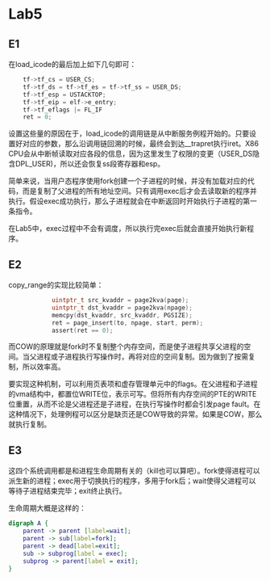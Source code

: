 # Lab5

## E1

在load_icode的最后加上如下几句即可：

```c
    tf->tf_cs = USER_CS;
    tf->tf_ds = tf->tf_es = tf->tf_ss = USER_DS;
    tf->tf_esp = USTACKTOP;
    tf->tf_eip = elf->e_entry;
    tf->tf_eflags |= FL_IF
    ret = 0;
```

设置这些量的原因在于，load_icode的调用链是从中断服务例程开始的。只要设置好对应的参数，那么沿调用链回溯的时候，最终会到达__trapret执行iret。X86 CPU会从中断帧读取对应各段的信息，因为这里发生了权限的变更（USER_DS隐含DPL_USER)，所以还会恢复ss段寄存器和esp。

简单来说，当用户态程序使用fork创建一个子进程的时候，并没有加载对应的代码，而是复制了父进程的所有地址空间。只有调用exec后才会去读取新的程序并执行。假设exec成功执行，那么子进程就会在中断返回时开始执行子进程的第一条指令。

在Lab5中，exec过程中不会有调度，所以执行完exec后就会直接开始执行新程序。

## E2

copy_range的实现比较简单：

```c
            uintptr_t src_kvaddr = page2kva(page);
            uintptr_t dst_kvaddr = page2kva(npage);
            memcpy(dst_kvaddr, src_kvaddr, PGSIZE);
            ret = page_insert(to, npage, start, perm);
            assert(ret == 0);
```

而COW的原理就是fork时不复制整个内存空间，而是使子进程共享父进程的空间。当父进程或子进程执行写操作时，再将对应的空间复制。因为做到了按需复制，所以效率高。

要实现这种机制，可以利用页表项和虚存管理单元中的flags。在父进程和子进程的vma结构中，都置位WRITE位，表示可写。但将所有内存空间的PTE的WRITE位重置，从而不论是父进程还是子进程，在执行写操作时都会引发page fault。在这种情况下，处理例程可以区分是缺页还是COW导致的异常。如果是COW，那么就执行复制。

## E3

这四个系统调用都是和进程生命周期有关的（kill也可以算吧）。fork使得进程可以派生新的进程；exec用于切换执行的程序，多用于fork后；wait使得父进程可以等待子进程结束完毕；exit终止执行。

生命周期大概是这样的：

```dot
digraph A {
    parent -> parent [label=wait];
    parent -> sub[label=fork];
    parent -> dead[label=exit];
    sub -> subprog[label = exec];
    subprog -> parent[label = exit];
}
```